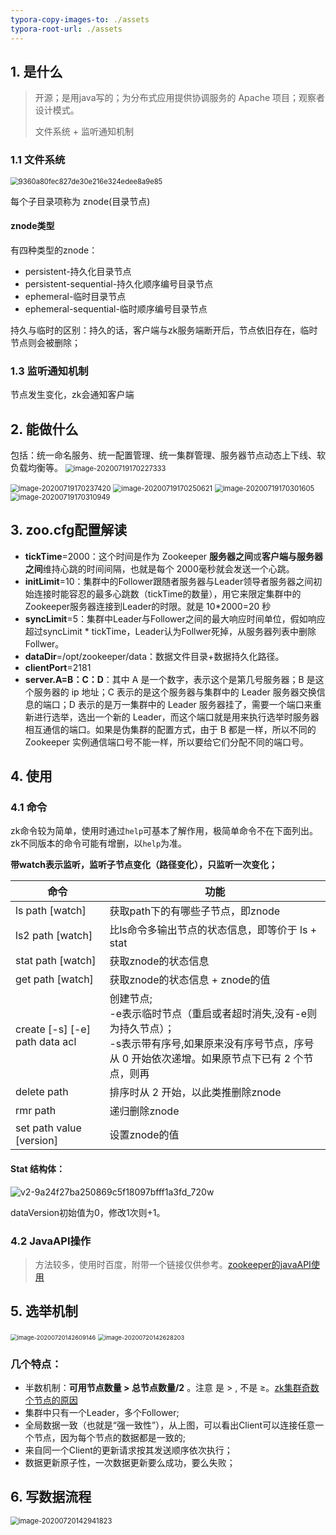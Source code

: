 ```yaml
---
typora-copy-images-to: ./assets
typora-root-url: ./assets
---
```


## 1. 是什么

> 开源；是用java写的；为分布式应用提供协调服务的 Apache 项目；观察者设计模式。
>
> 文件系统 + 监听通知机制

### 1.1 文件系统

<img src="/9360a80fec827de30e216e324edee8a9e85.jpg" alt="9360a80fec827de30e216e324edee8a9e85" style="zoom:80%;" />

每个子目录项称为 znode(目录节点)

#### znode类型

有四种类型的znode：

- persistent-持久化目录节点
- persistent-sequential-持久化顺序编号目录节点
- ephemeral-临时目录节点
- ephemeral-sequential-临时顺序编号目录节点

持久与临时的区别：持久的话，客户端与zk服务端断开后，节点依旧存在，临时节点则会被删除；

### 1.3 监听通知机制

节点发生变化，zk会通知客户端

## 2. 能做什么

包括：统一命名服务、统一配置管理、统一集群管理、服务器节点动态上下线、软负载均衡等。
<img src="/image-20200719170227333.png" alt="image-20200719170227333" style="zoom:80%;" />

<img src="/image-20200719170237420.png" alt="image-20200719170237420" style="zoom:80%;" />

<img src="/image-20200719170250621.png" alt="image-20200719170250621" style="zoom:80%;" />

<img src="/image-20200719170301605.png" alt="image-20200719170301605" style="zoom:80%;" />

<img src="/image-20200719170310949.png" alt="image-20200719170310949" style="zoom:80%;" />

## 3. zoo.cfg配置解读

- **tickTime**=2000：这个时间是作为 Zookeeper **服务器之间**或**客户端与服务器之间**维持心跳的时间间隔，也就是每个 2000毫秒就会发送一个心跳。
- **initLimit**=10：集群中的Follower跟随者服务器与Leader领导者服务器之间初始连接时能容忍的最多心跳数（tickTime的数量），用它来限定集群中的Zookeeper服务器连接到Leader的时限。就是 10*2000=20 秒
- **syncLimit**=5：集群中Leader与Follower之间的最大响应时间单位，假如响应超过syncLimit * tickTime，Leader认为Follwer死掉，从服务器列表中删除Follwer。
- **dataDir**=/opt/zookeeper/data：数据文件目录+数据持久化路径。
- **clientPort**=2181
- **server.A=B：C：D**：其中 A 是一个数字，表示这个是第几号服务器；B 是这个服务器的 ip 地址；C 表示的是这个服务器与集群中的 Leader 服务器交换信息的端口；D 表示的是万一集群中的 Leader 服务器挂了，需要一个端口来重新进行选举，选出一个新的 Leader，而这个端口就是用来执行选举时服务器相互通信的端口。如果是伪集群的配置方式，由于 B 都是一样，所以不同的 Zookeeper 实例通信端口号不能一样，所以要给它们分配不同的端口号。

## 4. 使用

### 4.1 命令

zk命令较为简单，使用时通过`help`可基本了解作用，极简单命令不在下面列出。zk不同版本的命令可能有增删，以`help`为准。

**带watch表示监听，监听子节点变化（路径变化），只监听一次变化；**

| 命令                           | 功能                                                         |
| ------------------------------ | ------------------------------------------------------------ |
| ls path [watch]                | 获取path下的有哪些子节点，即znode                            |
| ls2 path [watch]               | 比ls命令多输出节点的状态信息，即等价于  ls  + stat           |
| stat path [watch]              | 获取znode的状态信息                                          |
| get path [watch]               | 获取znode的状态信息 + znode的值                              |
| create [-s] [-e] path data acl | 创建节点;<br />-e表示临时节点（重启或者超时消失,没有-e则为持久节点）；<br />-s表示带有序号,如果原来没有序号节点，序号从 0 开始依次递增。如果原节点下已有 2 个节点，则再 |
| delete path                    | 排序时从 2 开始，以此类推删除znode                           |
| rmr path                       | 递归删除znode                                                |
| set path value [version]       | 设置znode的值                                                |

#### **Stat** 结构体：

![v2-9a24f27ba250869c5f18097bfff1a3fd_720w](/v2-9a24f27ba250869c5f18097bfff1a3fd_720w.jpg)

dataVersion初始值为0，修改1次则+1。

### 4.2 JavaAPI操作

> 方法较多，使用时百度，附带一个链接仅供参考。[zookeeper的javaAPI使用](https://www.cnblogs.com/tashanzhishi/p/10869136.html)

## 5. 选举机制

<img src="/image-20200720142609146.png" alt="image-20200720142609146" style="zoom: 67%;" />

<img src="/image-20200720142628203.png" alt="image-20200720142628203" style="zoom: 67%;" />

### 几个特点：

- 半数机制：**可用节点数量 > 总节点数量/2** 。注意 是 > , 不是 ≥。[zk集群奇数个节点的原因](https://blog.csdn.net/adorechen/article/details/82791280)
- 集群中只有一个Leader，多个Follower;
- 全局数据一致（也就是“强一致性”），从上图，可以看出Client可以连接任意一个节点，因为每个节点的数据都是一致的;
- 来自同一个Client的更新请求按其发送顺序依次执行；
- 数据更新原子性，一次数据更新要么成功，要么失败；

## 6. 写数据流程

<img src="/image-20200720142941823.png" alt="image-20200720142941823" style="zoom:80%;" />